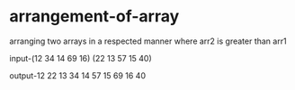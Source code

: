 # arrangement-of-array
arranging two arrays  in a respected manner where arr2 is greater than arr1


input-(12 34 14 69 16)
      (22 13 57 15 40)


output-12 22
       13 34
       14 57
       15 69
       16 40
       

